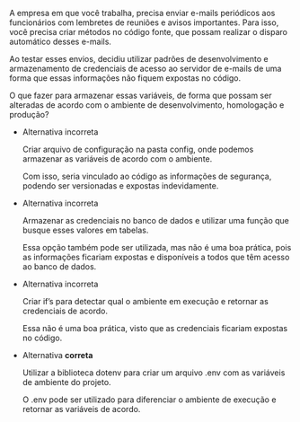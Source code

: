 A empresa em que você trabalha, precisa enviar e-mails periódicos aos funcionários com lembretes de reuniões e avisos importantes. Para isso, você precisa criar métodos no código fonte, que possam realizar o disparo automático desses e-mails.

Ao testar esses envios, decidiu utilizar padrões de desenvolvimento e armazenamento de credenciais de acesso ao servidor de e-mails de uma forma que essas informações não fiquem expostas no código.

O que fazer para armazenar essas variáveis, de forma que possam ser alteradas de acordo com o ambiente de desenvolvimento, homologação e produção?

- Alternativa incorreta
    
    Criar arquivo de configuração na pasta config, onde podemos armazenar as variáveis de acordo com o ambiente.
    
    Com isso, seria vinculado ao código as informações de segurança, podendo ser versionadas e expostas indevidamente.
    
- Alternativa incorreta
    
    Armazenar as credenciais no banco de dados e utilizar uma função que busque esses valores em tabelas.
    
    Essa opção também pode ser utilizada, mas não é uma boa prática, pois as informações ficariam expostas e disponíveis a todos que têm acesso ao banco de dados.
    
- Alternativa incorreta
    
    Criar if’s para detectar qual o ambiente em execução e retornar as credenciais de acordo.
    
    Essa não é uma boa prática, visto que as credenciais ficariam expostas no código.
    
- Alternativa **correta**
    
    Utilizar a biblioteca dotenv para criar um arquivo .env com as variáveis de ambiente do projeto.
    
    O .env pode ser utilizado para diferenciar o ambiente de execução e retornar as variáveis de acordo.